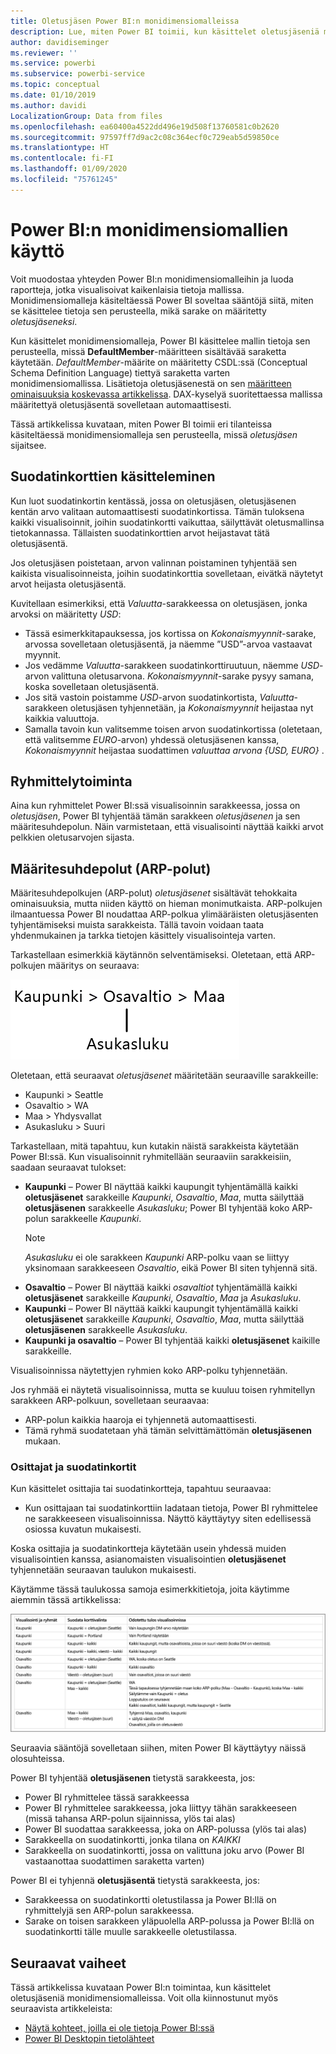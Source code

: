 ```yaml
---
title: Oletusjäsen Power BI:n monidimensiomalleissa
description: Lue, miten Power BI toimii, kun käsittelet oletusjäseniä monidimensiomalleissa
author: davidiseminger
ms.reviewer: ''
ms.service: powerbi
ms.subservice: powerbi-service
ms.topic: conceptual
ms.date: 01/10/2019
ms.author: davidi
LocalizationGroup: Data from files
ms.openlocfilehash: ea60400a4522dd496e19d508f13760581c0b2620
ms.sourcegitcommit: 97597ff7d9ac2c08c364ecf0c729eab5d59850ce
ms.translationtype: HT
ms.contentlocale: fi-FI
ms.lasthandoff: 01/09/2020
ms.locfileid: "75761245"
---
```

# <a name="work-with-multidimensional-models-in-power-bi"></a>Power BI:n monidimensiomallien käyttö

Voit muodostaa yhteyden Power BI:n monidimensiomalleihin ja luoda raportteja, jotka visualisoivat kaikenlaisia tietoja mallissa. Monidimensiomalleja käsiteltäessä Power BI soveltaa sääntöjä siitä, miten se käsittelee tietoja sen perusteella, mikä sarake on määritetty *oletusjäseneksi*. 

Kun käsittelet monidimensiomalleja, Power BI käsittelee mallin tietoja sen perusteella, missä **DefaultMember**-määritteen sisältävää saraketta käytetään. *DefaultMember*-määrite on määritetty CSDL:ssä (Conceptual Schema Definition Language) tiettyä saraketta varten monidimensiomallissa. Lisätietoja oletusjäsenestä on sen [määritteen ominaisuuksia koskevassa artikkelissa](https://docs.microsoft.com/sql/analysis-services/multidimensional-models/attribute-properties-define-a-default-member?view=sql-server-2017). DAX-kyselyä suoritettaessa mallissa määritettyä oletusjäsentä sovelletaan automaattisesti.

Tässä artikkelissa kuvataan, miten Power BI toimii eri tilanteissa käsiteltäessä monidimensiomalleja sen perusteella, missä *oletusjäsen* sijaitsee. 

## <a name="working-with-filter-cards"></a>Suodatinkorttien käsitteleminen

Kun luot suodatinkortin kentässä, jossa on oletusjäsen, oletusjäsenen kentän arvo valitaan automaattisesti suodatinkortissa. Tämän tuloksena kaikki visualisoinnit, joihin suodatinkortti vaikuttaa, säilyttävät oletusmallinsa tietokannassa. Tällaisten suodatinkorttien arvot heijastavat tätä oletusjäsentä.

Jos oletusjäsen poistetaan, arvon valinnan poistaminen tyhjentää sen kaikista visualisoinneista, joihin suodatinkorttia sovelletaan, eivätkä näytetyt arvot heijasta oletusjäsentä.

Kuvitellaan esimerkiksi, että *Valuutta*-sarakkeessa on oletusjäsen, jonka arvoksi on määritetty *USD*:

* Tässä esimerkkitapauksessa, jos kortissa on *Kokonaismyynnit*-sarake, arvossa sovelletaan oletusjäsentä, ja näemme ”USD”-arvoa vastaavat myynnit.
* Jos vedämme *Valuutta*-sarakkeen suodatinkorttiruutuun, näemme *USD*-arvon valittuna oletusarvona. *Kokonaismyynnit*-sarake pysyy samana, koska sovelletaan oletusjäsentä.
* Jos sitä vastoin poistamme *USD*-arvon suodatinkortista, *Valuutta*-sarakkeen oletusjäsen tyhjennetään, ja *Kokonaismyynnit* heijastaa nyt kaikkia valuuttoja.
* Samalla tavoin kun valitsemme toisen arvon suodatinkortissa (oletetaan, että valitsemme *EURO*-arvon) yhdessä oletusjäsenen kanssa, *Kokonaismyynnit* heijastaa suodattimen *valuuttaa arvona {USD, EURO}* .

## <a name="grouping-behavior"></a>Ryhmittelytoiminta

Aina kun ryhmittelet Power BI:ssä visualisoinnin sarakkeessa, jossa on *oletusjäsen*, Power BI tyhjentää tämän sarakkeen *oletusjäsenen* ja sen määritesuhdepolun. Näin varmistetaan, että visualisointi näyttää kaikki arvot pelkkien oletusarvojen sijasta.

## <a name="attribute-relationship-paths-arps"></a>Määritesuhdepolut (ARP-polut)

Määritesuhdepolkujen (ARP-polut) *oletusjäsenet* sisältävät tehokkaita ominaisuuksia, mutta niiden käyttö on hieman monimutkaista. ARP-polkujen ilmaantuessa Power BI noudattaa ARP-polkua ylimääräisten oletusjäsenten tyhjentämiseksi muista sarakkeista. Tällä tavoin voidaan taata yhdenmukainen ja tarkka tietojen käsittely visualisointeja varten.

Tarkastellaan esimerkkiä käytännön selventämiseksi. Oletetaan, että ARP-polkujen määritys on seuraava:

![ARP-polut monidimensiomallissa](media/desktop-default-member-multidimensional-models/default-members_01.png)

Oletetaan, että seuraavat *oletusjäsenet* määritetään seuraaville sarakkeille:

* Kaupunki > Seattle
* Osavaltio > WA
* Maa > Yhdysvallat
* Asukasluku > Suuri

Tarkastellaan, mitä tapahtuu, kun kutakin näistä sarakkeista käytetään Power BI:ssä. Kun visualisoinnit ryhmitellään seuraaviin sarakkeisiin, saadaan seuraavat tulokset:

* **Kaupunki** – Power BI näyttää kaikki kaupungit tyhjentämällä kaikki **oletusjäsenet** sarakkeille *Kaupunki*, *Osavaltio*, *Maa*, mutta säilyttää **oletusjäsenen** sarakkeelle *Asukasluku*; Power BI tyhjentää koko ARP-polun sarakkeelle *Kaupunki*.
    > [!NOTE]
    > *Asukasluku* ei ole sarakkeen *Kaupunki* ARP-polku vaan se liittyy yksinomaan sarakkeeseen *Osavaltio*, eikä Power BI siten tyhjennä sitä.
* **Osavaltio** – Power BI näyttää kaikki *osavaltiot* tyhjentämällä kaikki **oletusjäsenet** sarakkeille *Kaupunki*, *Osavaltio*, *Maa* ja *Asukasluku*.
* **Kaupunki** – Power BI näyttää kaikki kaupungit tyhjentämällä kaikki **oletusjäsenet** sarakkeille *Kaupunki*, *Osavaltio*, *Maa*, mutta säilyttää **oletusjäsenen** sarakkeelle *Asukasluku*.
* **Kaupunki ja osavaltio** – Power BI tyhjentää kaikki **oletusjäsenet** kaikille sarakkeille.

Visualisoinnissa näytettyjen ryhmien koko ARP-polku tyhjennetään. 

Jos ryhmää ei näytetä visualisoinnissa, mutta se kuuluu toisen ryhmitellyn sarakkeen ARP-polkuun, sovelletaan seuraavaa:

* ARP-polun kaikkia haaroja ei tyhjennetä automaattisesti.
* Tämä ryhmä suodatetaan yhä tämän selvittämättömän **oletusjäsenen** mukaan.

### <a name="slicers-and-filter-cards"></a>Osittajat ja suodatinkortit

Kun käsittelet osittajia tai suodatinkortteja, tapahtuu seuraavaa:

* Kun osittajaan tai suodatinkorttiin ladataan tietoja, Power BI ryhmittelee ne sarakkeeseen visualisoinnissa. Näyttö käyttäytyy siten edellisessä osiossa kuvatun mukaisesti.

Koska osittajia ja suodatinkortteja käytetään usein yhdessä muiden visualisointien kanssa, asianomaisten visualisointien **oletusjäsenet** tyhjennetään seuraavan taulukon mukaisesti. 

Käytämme tässä taulukossa samoja esimerkkitietoja, joita käytimme aiemmin tässä artikkelissa:

![Käyttäytyminen tai Power BI:n oletusjäsenen tyhjentäminen ohittajien ja suodatinkorttien kanssa](media/desktop-default-member-multidimensional-models/default-members_02.png)

Seuraavia sääntöjä sovelletaan siihen, miten Power BI käyttäytyy näissä olosuhteissa.

Power BI tyhjentää **oletusjäsenen** tietystä sarakkeesta, jos:

* Power BI ryhmittelee tässä sarakkeessa
* Power BI ryhmittelee sarakkeessa, joka liittyy tähän sarakkeeseen (missä tahansa ARP-polun sijainnissa, ylös tai alas)
* Power BI suodattaa sarakkeessa, joka on ARP-polussa (ylös tai alas)
* Sarakkeella on suodatinkortti, jonka tilana on *KAIKKI*
* Sarakkeella on suodatinkortti, jossa on valittuna joku arvo (Power BI vastaanottaa suodattimen saraketta varten)

Power BI ei tyhjennä **oletusjäsentä** tietystä sarakkeesta, jos:

* Sarakkeessa on suodatinkortti oletustilassa ja Power BI:llä on ryhmittelyjä sen ARP-polun sarakkeessa.
* Sarake on toisen sarakkeen yläpuolella ARP-polussa ja Power BI:llä on suodatinkortti tälle muulle sarakkeelle oletustilassa.


## <a name="next-steps"></a>Seuraavat vaiheet

Tässä artikkelissa kuvataan Power BI:n toimintaa, kun käsittelet oletusjäseniä monidimensiomalleissa. Voit olla kiinnostunut myös seuraavista artikkeleista: 

* [Näytä kohteet, joilla ei ole tietoja Power BI:ssä](desktop-show-items-no-data.md)
* [Power BI Desktopin tietolähteet](desktop-data-sources.md)
